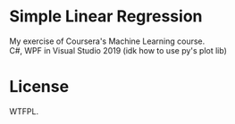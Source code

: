# Simple Linear Regression
My exercise of Coursera's Machine Learning course.  
C#, WPF in Visual Studio 2019 (idk how to use py's plot lib)
# License
WTFPL.
